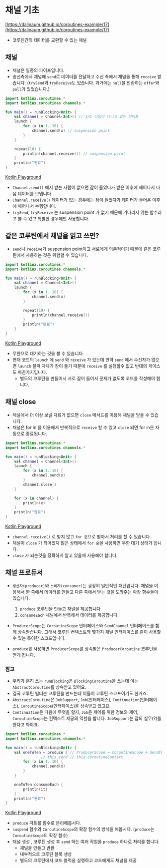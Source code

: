 # 채널 기초
[https://dalinaum.github.io/coroutines-example/17](https://dalinaum.github.io/coroutines-example/17)

- 코루틴간의 데이터를 교환할 수 있는 채널


## 채널

- 채널은 일종의 파이프입니다.
- 송신측에서 채널에 `send`로 데이터를 전달하고 수신 측에서 채널을 통해 `receive` 받습니다. (`trySend`와 `tryReceive`도 있습니다. 과거에는 `null`을 반환하는 `offer`와 `poll`가 있었습니다.)

```kotlin
import kotlinx.coroutines.*
import kotlinx.coroutines.channels.*

fun main() = runBlocking<Unit> {
    val channel = Channel<Int>() // Int 타입이 다니고 있는 파이프
    launch {
        for (x in 1..10) {
            channel.send(x) // suspension point
        }
    }

    repeat(10) {
        println(channel.receive()) // suspension point
    }
    println("완료")
}
```

[Kotlin Playground](https://pl.kotl.in/iqYrJ-vjN)

- `Channel.send()` 에서 받는 사람이 없으면 잠이 들었다가 받은 이후에 깨어나서 다음 데이터를 보냅니다.
- `Channel.receive()` 데이터가 없는 경우에는 잠이 들었다가 데이터가 들어온 이후에 깨어나서 수행합니다.
- `trySend`, `tryReceive` 는 suspension point 가 없기 때문에 기다리지 않는 함수라고 볼 수 있고 특별한 경우에만 사용합니다.


## 같은 코루틴에서 채널을 읽고 쓰면?

- `send`나 `receive`가 suspension point이고 서로에게 의존적이기 때문에 같은 코루틴에서 사용하는 것은 위험할 수 있습니다.

```kotlin
import kotlinx.coroutines.*
import kotlinx.coroutines.channels.*

fun main() = runBlocking<Unit> {
    val channel = Channel<Int>()
    launch {
        for (x in 1..10) {
            channel.send(x)
        }

        repeat(10) {
            println(channel.receive())
        }
        println("완료")
    }
}
```

[Kotlin Playground](https://pl.kotl.in/PZcRM-SF4)

- 무한으로 대기하는 것을 볼 수 있습니다.
- 현재 코드의 `launch` 에 `send` 와 `receive` 가 있는데 만약 `send` 에서 수신자가 없으면 `launch` 블럭 자체가 잠이 들기 때문에 `receive` 를 실행할수 없고 반대의 케이스도 마찬가지입니다.
    - 별도의 코루틴을 만들어서 서로 잠이 들어서 문제가 없도록 코드를 작성해야 합니다.


## 채널 close

- 채널에서 더 이상 보낼 자료가 없으면 `close` 메서드를 이용해 채널을 닫을 수 있습니다.
- 채널은 for in 을 이용해서 반복적으로 `receive` 할 수 있고 `close` 되면 for in은 자동으로 종료됩니다.

```kotlin
import kotlinx.coroutines.*
import kotlinx.coroutines.channels.*

fun main() = runBlocking<Unit> {
    val channel = Channel<Int>()
    launch {
        for (x in 1..10) {
            channel.send(x)
        }
        channel.close()
    }

    for (x in channel) {
        println(x)
    }
    println("완료")
}
```

[Kotlin Playground](https://pl.kotl.in/HdGE9hXm4)

- `channel.receive()` 로 받지 않고 `for 문`으로 받아서 처리를 할 수 있습니다.
- 채널이 `close` 가 되어있지 않은 상태에서 `for 문`을 사용하면 무한 대기 상태가 됩니다.
- `close` 가 되는것을 정확하게 알고 있을때 사용해야 합니다.


## 채널 프로듀서

- `생산자(producer)`와 `소비자(consumer)`는 굉장히 일반적인 패턴입니다. 채널을 이용해서 한 쪽에서 데이터를 만들고 다른 쪽에서 받는 것을 도와주는 확장 함수들이 있습니다.
    1. `produce` 코루틴을 만들고 채널을 제공합니다.
    2. `consumeEach` 채널에서 반복해서 데이터를 제공합니다.

- `ProducerScope`는 `CoroutineScope` 인터페이스와 `SendChannel` 인터페이스를 함께 상속받습니다. 그래서 코루틴 컨텍스트와 몇가지 채널 인터페이스를 같이 사용할 수 있는 특이한 스코프입니다.
- `produce`를 사용하면 `ProducerScope`를 상속받은 `ProducerCoroutine` 코루틴을 얻게 됩니다.

### 참고
- 우리가 흔히 쓰는 `runBlocking`은 `BlockingCoroutine`을 쓰는데 이는 `AbstractCoroutine`를 상속받고 있어요.
- 결국 코루틴 빌더는 코루틴을 만드는데 이들이 코루틴 스코프이기도 한거죠.
- `AbstractCoroutine`은 `JobSupport`, `Job`(인터페이스), `Continuation`(인터페이스), `CoroutineScope`(인터페이스)을 상속받고 있고요.
- `Continuation`은 다음에 무엇을 할지, `Job`은 제어를 위한 정보와 제어, `CoroutineScope`는 컨텍스트 제공의 역할을 합니다. `JobSupport`는 잡의 실무(?)를 한다고 봐야죠.

```kotlin
import kotlinx.coroutines.*
import kotlinx.coroutines.channels.*

fun main() = runBlocking<Unit> {
    val oneToTen = produce { // ProducerScope = CoroutineScope + SendChannel
				// this.send // this.coroutineContext
        for (x in 1..10) {
            channel.send(x)
        }
    }

    oneToTen.consumeEach {
        println(it)
    }
    println("완료")
}
```

[Kotlin Playground](https://pl.kotl.in/zLLVN6HUk)

- `produce` 파트를 함수로 분리해봅시다.
- `suspend` 함수와 `CoroutineScope`의 확장 함수의 방식을 해봅시다. (`produce`는 `CoroutineScope`의 확장 함수)
- 채널 생성 , 코루틴 생성 후 `send` 하는 여러 작업을 `produce` 하나로 처리를 합니다.
    - 채널을 만들고 반환
    - 내부적으로 코루틴 블록 생성
    - 별도의 코루틴에서 코드 블럭을 실행하고 코드에게도 채널을 제공